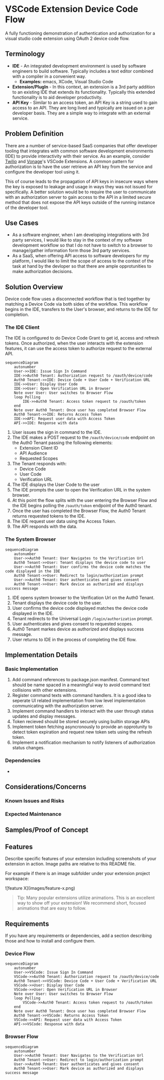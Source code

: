 # VSCode Extension Device Code Flow
A fully functioning demonstration of authentication and authorization for a visual studio code extension using OAuth 2 device code flow.

## Terminology
 - **IDE** - An integrated development environment is used by software engineers to build software. Typically includes a text editor combined with a compiler in a convenient way.
    - **Examples:** emacs, XCode, Visual Studio Code
- **Extension/PlugIn** - In this context, an extension is a 3rd party addition to an existing IDE that extends its functionality. Typically this extended functionality is to aid developer productivity.
- **API Key** - Similar to an access token, an API Key is a string used to gain access to an API. They are long lived and typically are issued on a per developer basis. They are a simple way to integrate with an external service.

## Problem Definition

There are a number of service-based SaaS companies that offer developer tooling that integrates with common software development environments (IDE) to provide interactivity with their service. As an example, consider [Twilio](https://marketplace.visualstudio.com/items?itemName=Twilio.vscode-twilio) and [Vonage](https://marketplace.visualstudio.com/items?itemName=Vonage.vscode)'s VSCode Extensions. A common pattern for authorization is to have the user retrieve an API key from the service and configure the developer tool using it.

This of course leads to the propagation of API keys in insecure ways where the key is exposed to leakage and usage in ways they was not issued for specifically. A better solution would be to require the user to communicate with an authorization server to gain access to the API in a limited secure method that does not expose the API keys outside of the running instance of the developer tool.

## Use Cases
 - As a software engineer, when I am developing integrations with 3rd party services, I would like to stay in the context of my software development workflow so that I do not have to switch to a browser to manage/gather information form those 3rd party services.
 - As a SaaS, when offering API access to software developers for my platform, I would like to limit the scope of access to the context of the task at hand by the devloper so that there are ample opprotunities to make authorization decisions. 

## Solution Overview

Device code flow uses a disconnected workflow that is tied together by matching a Device Code via both sides of the workflow. This workflow begins in the IDE, transfers to the User's browser, and returns to the IDE for completion.

### The IDE Client 

The IDE is configured to do Device Code Grant to get id, access and refresh tokens. Once authorized, when the user interacts with the extension features, it can use the access token to authorize request to the external API.

```mermaid
sequenceDiagram
    autonumber
    User->>IDE: Issue Sign In Command
    IDE->>Auth0 Tenant: Authorization request to /oauth/device/code
    Auth0 Tenant->>IDE: Device Code + User Code + Verification URL
    IDE->>User: Display User Code
    IDE->>User: Open Verification URL in Browser
    Note over User: User switches to Browser Flow
    loop Polling
        IDE->>Auth0 Tenant: Access token request to /oauth/token
    end
    Note over Auth0 Tenant: Once user has completed Browser Flow
    Auth0 Tenant->>IDE: Returns Access Token
    IDE->>API: Request user data with Access Token
    API->>IDE: Response with data
```
1. User issues the sign in command to the IDE.
2. The IDE makes a POST request to the `/oauth/device/code` endpoint on the Auth0 Tenant passing the following elements:
    - Extension Client ID
    - API Audience
    - Requested Scopes
3. The Tenant responds with:
    - Device Code
    - User Code
    - Verification URL
4. The IDE displays the User Code to the user
5. The IDE prompts the user to open the Verification URL in the system browser.
6. At this point the flow splits with the user entering the Browser Flow and the IDE begins polling the `/oauth/token` endpoint of the Auth0 tenant.
7. Once the user has completed the Browser Flow, the Auth0 Tenant returns requested tokens to the IDE.
8. The IDE request user data using the Access Token.
9. The API responds with the data.

### The System Browser

```mermaid
sequenceDiagram
    autonumber
    User->>Auth0 Tenant: User Navigates to the Verification Url
    Auth0 Tenant->>User: Tenant displays the device code to user
    User->>Auth0 Tenant: User confirms the device code matches the code displayed in the IDE
    Auth0 Tenant->>User: Redirect to login/authorization prompt
    User->>Auth0 Tenant: User authenticates and gives consent
    Auth0 Tenant->>User: Mark device as authorized and displays success message
```
1. IDE opens system browser to the Verification Url on the Auth0 Tenant.
2. Tenant displays the device code to the user.
3. User confirms the device code displayed matches the device code displayed in the IDE.
4. Tenant redirects to the Universal Login `/login/authorization` prompt.
5. User authenticates and gives consent to requested scopes.
6. Auth0 Tenant markes device as authorized and displays success message.
7. User returns to IDE in the process of completing the IDE flow.

## Implementation Details

### Basic Implementation

1. Add command references to package.json manifest. Command text should be name spaced in a meaningful way to avoid command text collisions with other extensions.
2. Register command texts with command handlers. It is a good idea to seperate UI related implementation from low level implementation communicating with the authorization server.
3. Implement command handlers to interact with the user through status updates and display messages.
4. Token recieved should be stored securely using builtin storage APIs
5. Implement token fetching asyncronously to provide an opprotunity to detect token expiration and request new token sets using the refresh token.
6. Implement a notification mechanism to notify listeners of authorization status changes.

### Dependencies
 - 

## Considerations/Concerns

### Known Issues and Risks

### Expected Maintenance

## Samples/Proof of Concept

## Features

Describe specific features of your extension including screenshots of your extension in action. Image paths are relative to this README file.

For example if there is an image subfolder under your extension project workspace:

\!\[feature X\]\(images/feature-x.png\)

> Tip: Many popular extensions utilize animations. This is an excellent way to show off your extension! We recommend short, focused animations that are easy to follow.

## Requirements

If you have any requirements or dependencies, add a section describing those and how to install and configure them.


### Device Flow

```mermaid
sequenceDiagram
    autonumber
    User->>VSCode: Issue Sign In Command
    VSCode->>Auth0 Tenant: Authorization request to /oauth/device/code
    Auth0 Tenant->>VSCode: Device Code + User Code + Verification URL
    VSCode->>User: Display User Code
    VSCode->>User: Open Verification URL in Browser
    Note over User: User switches to Browser Flow
    loop Polling
        VSCode->>Auth0 Tenant: Access token request to /oauth/token
    end
    Note over Auth0 Tenant: Once user has completed Browser Flow
    Auth0 Tenant->>VSCode: Returns Access Token
    VSCode->>API: Request user data with Access Token
    API->>VSCode: Response with data
```

### Browser Flow

```mermaid
sequenceDiagram
    autonumber
    User->>Auth0 Tenant: User Navigates to the Verification Url
    Auth0 Tenant->>User: Redirect to login/authorization prompt
    User->>Auth0 Tenant: User authenticates and gives consent
    Auth0 Tenant->>User: Mark device as authorized and displays success message
```
